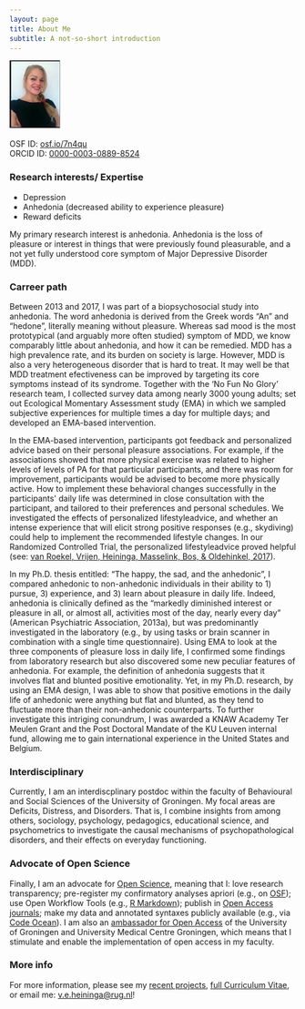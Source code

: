 ```yaml
---
layout: page
title: About Me
subtitle: A not-so-short introduction
---
```


![Me](/img/HeiningaVE_mini.png "Gosh - hate pictures, but also hate it when people have no pictures at all")

OSF ID:	[osf.io/7n4qu](https://osf.io/7n4qu/)  
ORCID ID: [0000-0003-0889-8524](https://orcid.org/0000-0003-0889-8524)

### Research interests/ Expertise

- Depression
- Anhedonia (decreased ability to experience pleasure)
- Reward deficits

My primary research interest is anhedonia. Anhedonia is the loss of pleasure or interest in things that were previously found pleasurable, and a not yet fully understood core symptom of Major Depressive Disorder (MDD).

### Carreer path

Between 2013 and 2017, I was part of a biopsychosocial study into anhedonia. The word anhedonia is derived from the Greek words “An” and “hedone”, literally meaning without pleasure. Whereas sad mood is the most prototypical (and arguably more often studied) symptom of MDD, we know comparably little about anhedonia, and how it can be remedied. MDD has a high prevalence rate, and its burden on society is large. However, MDD is also a very heterogeneous disorder that is hard to treat. It may well be that MDD treatment efectiveness can be improved by targeting its core symptoms instead of its syndrome. Together with the ‘No Fun No Glory’ research team, I collected survey data among nearly 3000 young adults; set out Ecological Momentary Assessment study (EMA) in which we sampled subjective experiences for multiple times a day for multiple days; and developed an EMA-based intervention.

In the EMA-based intervention, participants got feedback and personalized advice based on their personal pleasure associations. For example, if the associations showed that more physical exercise was related to higher levels of levels of PA for that particular participants, and there was room for improvement, participants would be advised to become more physically active. How to implement these behavioral changes successfully in the participants' daily life was determined in close consultation with the participant, and tailored to their preferences and personal schedules. We investigated the effects of personalized lifestyleadvice, and whether an intense experience that will elicit strong positive responses (e.g., skydiving) could help to implement the recommended lifestyle changes. In our Randomized Controlled Trial, the personalized lifestyleadvice proved helpful (see: [van Roekel, Vrijen, Heininga, Masselink, Bos, & Oldehinkel, 2017](https://reader.elsevier.com/reader/sd/pii/S0005789416300843?token=4DB2AB00A05A0B08D18A5EC89899EFB039AE3038804A19F1AEAF15776D09D10B089602592A3D60E7C1B9DC258FFDEAF6)).

In my Ph.D. thesis entitled: “The happy, the sad, and the anhedonic”, I compared anhedonic to non-anhedonic individuals in their ability to 1) pursue, 3) experience, and 3) learn about pleasure in daily life. Indeed, anhedonia is clinically defined as the “markedly diminished interest or pleasure in all, or almost all, activities most of the day, nearly every day” (American Psychiatric Association, 2013a), but was predominantly investigated in the laboratory (e.g., by using tasks or brain scanner in combination with a single time questionnaire). Using EMA to look at the three components of pleasure loss in daily life, I confirmed some findings from laboratory research but also discovered some new peculiar features of anhedonia. For example, the definition of anhedonia suggests that it involves flat and blunted positive emotionality. Yet, in my Ph.D. research, by using an EMA design, I was able to show that positive emotions in the daily life of anhedonic were anything but flat and blunted, as they tend to fluctuate more than their non-anhedonic counterparts. To further investigate this intriging conundrum, I was awarded a KNAW Academy Ter Meulen Grant and the Post Doctoral Mandate of the KU Leuven internal fund, allowing me to gain international experience in the United States and Belgium. 

### Interdisciplinary

Currently, I am an interdiscplinary postdoc within the faculty of Behavioural and Social Sciences of the University of Groningen. My focal areas are Deficits, Distress, and Disorders. That is, I combine insights from among others, sociology, psychology, pedagogics, educational science, and psychometrics to investigate the causal mechanisms of psychopathological disorders, and their effects on everyday functioning.

### Advocate of Open Science

Finally, I am an advocate for [Open Science](https://www.fosteropenscience.eu/foster-taxonomy/open-science), meaning that I: love research transparency; pre-register my confirmatory analyses apriori (e.g., on [OSF](https://osf.io/)); use Open Workflow Tools (e.g., [R Markdown](https://rmarkdown.rstudio.com/lesson-1.html)); publish in [Open Access journals](https://doaj.org); make my data and annotated syntaxes publicly available (e.g., via [Code Ocean](https://codeocean.com)). I am also an [ambassador for Open Access](https://libguides.rug.nl/umcg/openaccess/home) of the University of Groningen and University Medical Centre Groningen, which means that I stimulate and enable the implementation of open access in my faculty.


### More info

For more information, please see my [recent projects](https://heiningave.github.io/projects/), [full Curriculum Vitae](https://heiningave.github.io/CV/), or email me: v.e.heininga@rug.nl!
